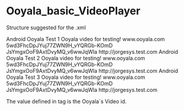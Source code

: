 Ooyala_basic_VideoPlayer
========================



Structure suggested for the .xml

<?xml version="1.0" encoding="UTF-8"?>
<videogalerias>
 	<videogaleria>
		<titulo>Android Ooyala Test 1</titulo>
		<resumen>Ooyala video for testing!</resumen>
		<url>www.ooyala.com</url>
		<embedCode>5wd3FhcDpJYuj77ZWN9H_vYQRGb-KOmD</embedCode>
		<providerCode>JsYmgxOoF9AxtDvyMQ_v6wwJqWla</providerCode>
		<playerDomain>http://jorgesys.test.com</playerDomain>
	</videogaleria>	
 	<videogaleria>
		<titulo>Android Ooyala Test 2</titulo>
		<resumen>Ooyala video for testing!</resumen>
		<url>www.ooyala.com</url>
		<embedCode>5wd3FhcDpJYuj77ZWN9H_vYQRGb-KOmD</embedCode>
		<providerCode>JsYmgxOoF9AxtDvyMQ_v6wwJqWla</providerCode>
		<playerDomain>http://jorgesys.test.com</playerDomain>
	</videogaleria>		
 	<videogaleria>
		<titulo>Android Ooyala Test 3</titulo>
		<resumen>Ooyala video for testing!</resumen>
		<url>www.ooyala.com</url>
		<embedCode>5wd3FhcDpJYuj77ZWN9H_vYQRGb-KOmD</embedCode>
		<providerCode>JsYmgxOoF9AxtDvyMQ_v6wwJqWla</providerCode>
		<playerDomain>http://jorgesys.test.com</playerDomain>
	</videogaleria>		
</videogalerias>

The value defined in <embedCode> tag is the Ooyala´s Video id.
